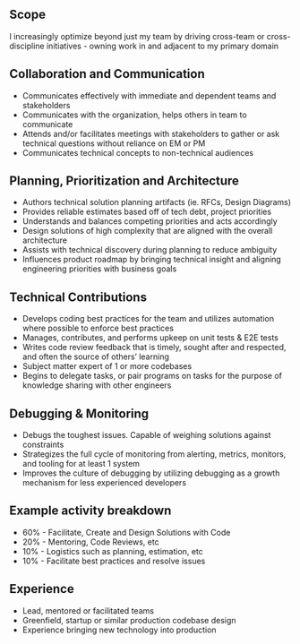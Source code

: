 ## Scope

I increasingly optimize beyond just my team by driving cross-team or cross-discipline initiatives - owning work in and adjacent to my primary domain

## Collaboration and Communication

- Communicates effectively with immediate and dependent teams and stakeholders
- Communicates with the organization, helps others in team to communicate
- Attends and/or facilitates meetings with stakeholders to gather or ask technical questions without reliance on EM or PM
- Communicates technical concepts to non-technical audiences

## Planning, Prioritization and Architecture

- Authors technical solution planning artifacts (ie. RFCs, Design Diagrams)
- Provides reliable estimates based off of tech debt, project priorities
- Understands and balances competing priorities and acts accordingly
- Design solutions of high complexity that are aligned with the overall architecture
- Assists with technical discovery during planning to reduce ambiguity
- Influences product roadmap by bringing technical insight and aligning engineering priorities with business goals

## Technical Contributions

- Develops coding best practices for the team and utilizes automation where possible to enforce best practices
- Manages, contributes, and performs upkeep on unit tests & E2E tests
- Writes code review feedback that is timely, sought after and respected, and often the source of others’ learning
- Subject matter expert of 1 or more codebases
- Begins to delegate tasks, or pair programs on tasks for the purpose of knowledge sharing with other engineers

## Debugging & Monitoring

- Debugs the toughest issues. Capable of weighing solutions against constraints
- Strategizes the full cycle of monitoring from alerting, metrics, monitors, and tooling for at least 1 system
- Improves the culture of debugging by utilizing debugging as a growth mechanism for less experienced developers

## Example activity breakdown

- 60% - Facilitate, Create and Design Solutions with Code
- 20% - Mentoring, Code Reviews, etc
- 10% - Logistics such as planning, estimation, etc
- 10% - Facilitate best practices and resolve issues

## Experience

- Lead, mentored or facilitated teams
- Greenfield, startup or similar production codebase design
- Experience bringing new technology into production
